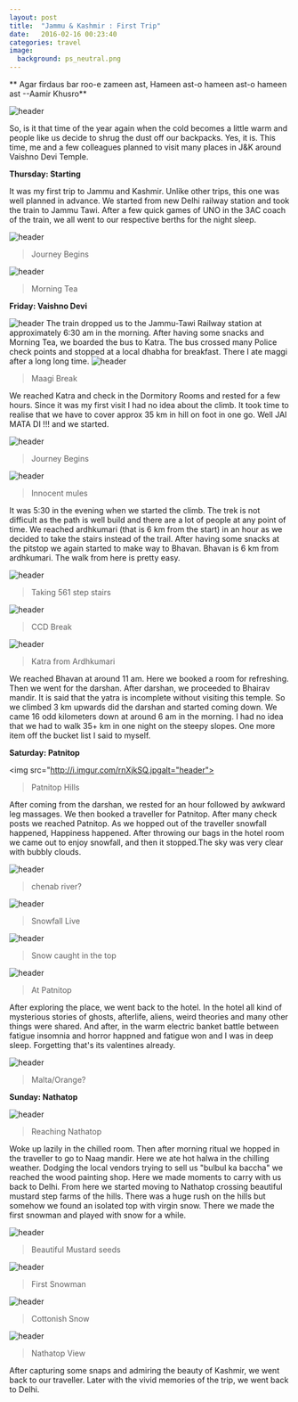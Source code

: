 ```yaml
---
layout: post
title:  "Jammu & Kashmir : First Trip"
date:   2016-02-16 00:23:40
categories: travel
image:
  background: ps_neutral.png
---
```



** Agar firdaus bar roo-e zameen ast, Hameen ast-o hameen ast-o hameen ast   --Aamir Khusro**

<img src="http://i.imgur.com/sliuuVz.jpg" alt="header">

So, is it that time of the year again when the cold becomes a little warm and people like us decide to shrug the dust off our backpacks. Yes, it is.
This time, me and a few colleagues planned to visit many places in J&K around Vaishno Devi Temple.

**Thursday: Starting**

It was my first trip to Jammu and Kashmir. Unlike other trips, this one was well planned in advance. We started from new Delhi railway station and took the train to Jammu Tawi. After a few quick games of UNO in the 3AC coach of the train, we all went to our respective berths for the night sleep. 

<img src="http://i.imgur.com/9a8adbF.jpg" alt="header">

>Journey Begins

<img src="http://i.imgur.com/hiHkvgU.jpg" alt="header">

>Morning Tea

**Friday: Vaishno Devi**

<img src="" alt="header">
The train dropped us to the Jammu-Tawi Railway station at approximately 6:30 am in the morning. After having some snacks and Morning Tea, we boarded the bus to Katra. The bus crossed many Police check points and stopped at a local dhabha for breakfast. There I ate maggi after a long long time.

<img src="http://i.imgur.com/Fbb7InX.jpg" alt="header">

>Maagi Break

We reached Katra and check in the Dormitory Rooms and rested for a few hours. Since it was my first visit I had no idea about the climb. It took time to realise that we have to cover approx 35 km in hill on foot in one go. Well JAI MATA DI !!! and we started. 

<img src="http://i.imgur.com/nMmKpMD.jpg" alt="header">

>Journey Begins

<img src="http://i.imgur.com/0Ml1o63.jpg" alt="header">

>Innocent mules 

It was 5:30 in the evening when we started the climb. The trek is not difficult as the path is well build and there are a lot of people at any point of time. We reached ardhkumari (that is 6 km from the start) in an hour as we decided to take the stairs instead of the trail. After having some snacks at the pitstop we again started to make way to Bhavan. Bhavan is 6 km from ardhkumari. The walk from here is pretty easy. 

<img src="http://i.imgur.com/iioCfsa.jpg" alt="header">

>Taking 561 step stairs

<img src="http://i.imgur.com/Sr6lNgr.jpg" alt="header">

>CCD Break 

<img src="http://i.imgur.com/UvPTy6o.jpg" alt="header">

>Katra from Ardhkumari

We reached Bhavan at around 11 am. Here we booked a room for refreshing. Then we went for the darshan. After darshan, we proceeded to Bhairav mandir. It is said that the yatra is incomplete without visiting this temple. So we climbed 3 km upwards did the darshan and started coming down. We came 16 odd kilometers down at around 6 am in the morning. I had no idea that we had to walk 35+ km in one night on the steepy slopes. One more item off the bucket list I said to myself.

**Saturday: Patnitop**

<img src="http://i.imgur.com/rnXjkSQ.jpgalt="header">

>Patnitop Hills

After coming from the darshan, we rested for an hour followed by awkward leg massages. We then booked a traveller for Patnitop. After many check posts we reached Patnitop. As we hopped out of the traveller snowfall happened, Happiness happened. After throwing our bags in the hotel room we came out to enjoy snowfall, and then it stopped.The sky was very clear with bubbly clouds.


<img src="http://i.imgur.com/Ib3PDIr.jpg" alt="header">

>chenab river?

<img src="http://i.imgur.com/GHECyZI.jpg" alt="header">

>Snowfall Live

<img src="http://i.imgur.com/KbtrjfU.jpg" alt="header">

>Snow caught in the top

<img src="http://i.imgur.com/MBs7eox.jpg" alt="header">

>At Patnitop

After exploring the place, we went back to the hotel. In the hotel all kind of mysterious stories of ghosts, afterlife, aliens, weird theories and many other things were shared. And after, in the warm electric banket battle between fatigue insomnia and horror happned and fatigue won and I was in deep sleep. Forgetting that's its valentines already.

<img src="http://i.imgur.com/GAQLEUa.jpg" alt="header">

>Malta/Orange?

**Sunday: Nathatop**

<img src="http://i.imgur.com/uek00Eq.jpg" alt="header">

>Reaching Nathatop

Woke up lazily in the chilled room. Then after morning ritual we hopped in the traveller to go to Naag mandir. Here we ate hot halwa in the chilling weather. Dodging the local vendors trying to sell us "bulbul ka baccha" we reached the wood painting shop. Here we made moments to carry with us back to Delhi. From here we started moving to Nathatop crossing beautiful mustard step farms of the hills. There was a huge rush on the hills but somehow we found an isolated top with virgin snow. There we made the first snowman and played with snow for a while. 

<img src="http://i.imgur.com/JRSLE3v.jpg" alt="header">

>Beautiful Mustard seeds

<img src="http://i.imgur.com/5kVh3Qm.jpg" alt="header">

>First Snowman

<img src="http://i.imgur.com/vB5654K.jpg" alt="header">

>Cottonish Snow

<img src="http://i.imgur.com/x08NI8C.jpg" alt="header">

>Nathatop View

After capturing some snaps and admiring the beauty of Kashmir, we went back to our traveller. Later with the vivid memories of the trip, we went back to Delhi.



